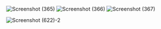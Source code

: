 ![Screenshot (365)](https://github.com/YoungKing-Joshua/VisualizeX/assets/110766878/80fb66d6-5cf9-4a40-bc4e-cfb934c0d8ac)
![Screenshot (366)](https://github.com/YoungKing-Joshua/VisualizeX/assets/110766878/745c15ee-ab25-4b72-8820-a77d65b02de6)
![Screenshot (367)](https://github.com/YoungKing-Joshua/VisualizeX/assets/110766878/488aba42-93cb-4bf4-adba-605819c9a946)

![Screenshot (622)-2](https://github.com/YoungKing-Joshua/VisualizeX/assets/110766878/309cdef9-1eee-473f-a846-a64d76921f14)
